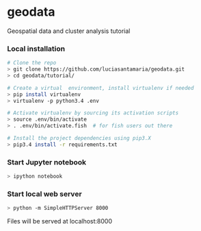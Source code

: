 # geodata
Geospatial data and cluster analysis tutorial

### Local installation

```bash
# Clone the repo
> git clone https://github.com/luciasantamaria/geodata.git
> cd geodata/tutorial/

# Create a virtual  environment, install virtualenv if needed
> pip install virtualenv
> virtualenv -p python3.4 .env

# Activate virtualenv by sourcing its activation scripts
> source .env/bin/activate
> . .env/bin/activate.fish  # for fish users out there

# Install the project dependencies using pip3.X
> pip3.4 install -r requirements.txt

```

### Start Jupyter notebook

```bash
> ipython notebook

```

### Start local web server

```bash
> python -m SimpleHTTPServer 8000

```
Files will be served at localhost:8000

